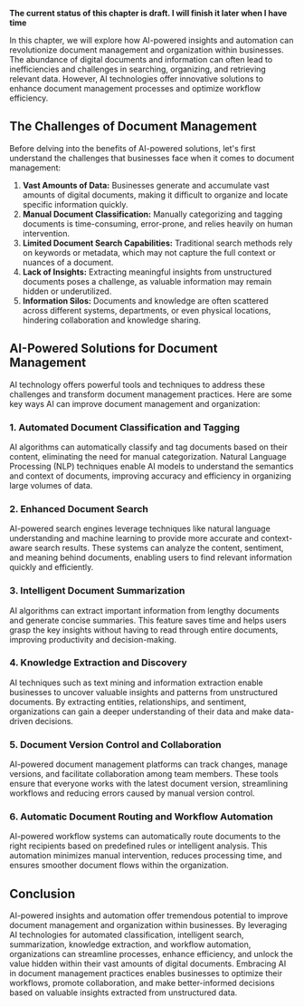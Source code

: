**The current status of this chapter is draft. I will finish it later when I have time**

In this chapter, we will explore how AI-powered insights and automation can revolutionize document management and organization within businesses. The abundance of digital documents and information can often lead to inefficiencies and challenges in searching, organizing, and retrieving relevant data. However, AI technologies offer innovative solutions to enhance document management processes and optimize workflow efficiency.

The Challenges of Document Management
-------------------------------------

Before delving into the benefits of AI-powered solutions, let's first understand the challenges that businesses face when it comes to document management:

1. **Vast Amounts of Data:** Businesses generate and accumulate vast amounts of digital documents, making it difficult to organize and locate specific information quickly.
2. **Manual Document Classification:** Manually categorizing and tagging documents is time-consuming, error-prone, and relies heavily on human intervention.
3. **Limited Document Search Capabilities:** Traditional search methods rely on keywords or metadata, which may not capture the full context or nuances of a document.
4. **Lack of Insights:** Extracting meaningful insights from unstructured documents poses a challenge, as valuable information may remain hidden or underutilized.
5. **Information Silos:** Documents and knowledge are often scattered across different systems, departments, or even physical locations, hindering collaboration and knowledge sharing.

AI-Powered Solutions for Document Management
--------------------------------------------

AI technology offers powerful tools and techniques to address these challenges and transform document management practices. Here are some key ways AI can improve document management and organization:

### 1. **Automated Document Classification and Tagging**

AI algorithms can automatically classify and tag documents based on their content, eliminating the need for manual categorization. Natural Language Processing (NLP) techniques enable AI models to understand the semantics and context of documents, improving accuracy and efficiency in organizing large volumes of data.

### 2. **Enhanced Document Search**

AI-powered search engines leverage techniques like natural language understanding and machine learning to provide more accurate and context-aware search results. These systems can analyze the content, sentiment, and meaning behind documents, enabling users to find relevant information quickly and efficiently.

### 3. **Intelligent Document Summarization**

AI algorithms can extract important information from lengthy documents and generate concise summaries. This feature saves time and helps users grasp the key insights without having to read through entire documents, improving productivity and decision-making.

### 4. **Knowledge Extraction and Discovery**

AI techniques such as text mining and information extraction enable businesses to uncover valuable insights and patterns from unstructured documents. By extracting entities, relationships, and sentiment, organizations can gain a deeper understanding of their data and make data-driven decisions.

### 5. **Document Version Control and Collaboration**

AI-powered document management platforms can track changes, manage versions, and facilitate collaboration among team members. These tools ensure that everyone works with the latest document version, streamlining workflows and reducing errors caused by manual version control.

### 6. **Automatic Document Routing and Workflow Automation**

AI-powered workflow systems can automatically route documents to the right recipients based on predefined rules or intelligent analysis. This automation minimizes manual intervention, reduces processing time, and ensures smoother document flows within the organization.

Conclusion
----------

AI-powered insights and automation offer tremendous potential to improve document management and organization within businesses. By leveraging AI technologies for automated classification, intelligent search, summarization, knowledge extraction, and workflow automation, organizations can streamline processes, enhance efficiency, and unlock the value hidden within their vast amounts of digital documents. Embracing AI in document management practices enables businesses to optimize their workflows, promote collaboration, and make better-informed decisions based on valuable insights extracted from unstructured data.
